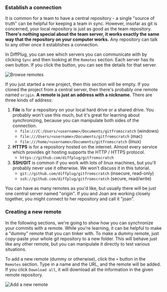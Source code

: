 ### Establish a connection

It is common for a team to have a central repository - a single "source of truth" can be helpful for keeping a team in sync.  However, insofar as git is concerned, your local repository is just as good as the team repository.  **There's nothing special about the team server, it works exactly the same way that the repository on your computer works.**  Any repository can talk to any other once it establishes a connection.

In DiffPlug, you can see which servers you can communicate with by clicking `Sync` and then looking at the `Remotes` section.  Each server has its own button.  If you click the button, you can see the details for that server.

![Browse remotes](Remotes_Browse.png)

If you just started a new project, then this section will be empty.  If you cloned the project from a central server, then there's probably one remote named `origin`.  **A remote is just an address with a nickname.**  There are three kinds of address:

1. **File**  is for a repository on your local hard drive or a shared drive.  You probably won't use this much, but it's great for learning about synchronizing, because you can manipulate both sides of the connection.
	+ `file:///C:/Users/<username>/Documents/gitfromscratch` (windows)
	+ `file:///Users/<username>/Documents/gitfromscratch` (mac)
	+ `file:///home/<username>/Documents/gitfromscratch` (linux)
2. **HTTPS** is for a repository hosted on the internet.  Almost every service which provides git hosting supports the HTTP / HTTPS protocol.
	+ `https://github.com/diffplug/gitfromscratch`
3. **SSH/GIT** is common if you work with lots of linux machines, but you'll probably never use it otherwise.  We won't discuss it in this tutorial.
	+ `git://github.com/diffplug/gitfromscratch` (insecure, read-only)
	+ `ssh://github.com/diffplug/gitfromscratch` (secure, read/write)

You can have as many remotes as you'd like, but usually there will be just one central server named "origin".  If you and Joan are working closely together, you might connect to her repository and call it "joan".

### Creating a new remote

In the following sections, we're going to show how you can synchronize your commits with a remote.  While you're learning, it can be helpful to make a "dummy" remote that you can tinker with.  To make a dummy remote, just copy-paste your whole git repository to a new folder.  This will behave just like any other remote, but you can manipulate it directly to test various situations.

To add a new remote (dummy or otherwise), click the `+` button in the `Remotes` section.  Type in a name and the URL, and the remote will be added.  If you click `Download all`, it will download all the information in the given remote repository.

![Add a new remote](Remotes_Add.png)
